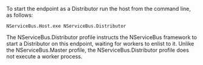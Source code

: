 To start the endpoint as a Distributor run the host from the command line, as follows:

```dos
NServiceBus.Host.exe NServiceBus.Distributor
```

The NServiceBus.Distributor profile instructs the NServiceBus framework to start a Distributor on this endpoint, waiting for workers to enlist to it. Unlike the NServiceBus.Master profile, the NServiceBus.Distributor profile does not execute a worker process.
